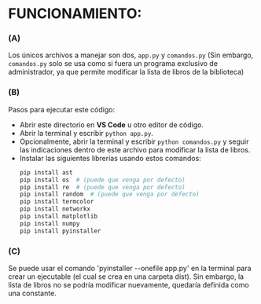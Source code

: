 # FUNCIONAMIENTO:

### (A) 
Los únicos archivos a manejar son dos, `app.py` y `comandos.py`
   (Sin embargo, `comandos.py` solo se usa como si fuera un programa exclusivo de administrador, ya que permite modificar la lista de libros de la biblioteca)

### (B) 
Pasos para ejecutar este código:
   - Abrir este directorio en **VS Code** u otro editor de código.
   - Abrir la terminal y escribir `python app.py`.
   - Opcionalmente, abrir la terminal y escribir `python comandos.py` y seguir las indicaciones dentro de este archivo para modificar la lista de libros.
   - Instalar las siguientes librerías usando estos comandos:
     ```bash
     pip install ast
     pip install os  # (puede que venga por defecto)
     pip install re  # (puede que venga por defecto)
     pip install random  # (puede que venga por defecto)
     pip install termcolor
     pip install networkx
     pip install matplotlib
     pip install numpy
     pip install pyinstaller
     ```

### (C) 
Se puede usar el comando 'pyinstaller --onefile app.py' en la terminal para crear un ejecutable (el cual se crea en una carpeta dist). Sin embargo, la lista de libros
no se podría modificar nuevamente, quedaría definida como una constante.